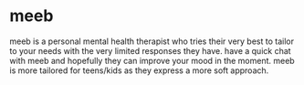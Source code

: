 # meeb
meeb is a personal mental health therapist who tries their very best to tailor to your needs with the very limited responses they have. have a quick chat with meeb and hopefully they can improve your mood in the moment.  meeb is more tailored for teens/kids as they express a more soft approach.

